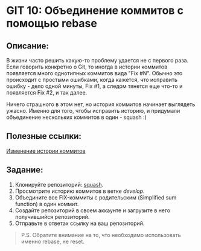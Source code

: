 # GIT 10: Объединение коммитов с помощью rebase

## Описание:

В жизни часто решить какую-то проблему удается не с первого раза. Если говорить конкретно о Git, то иногда в истории коммитов появляется много однотипных коммитов вида "Fix #N". Обычно это происходит с простыми ошибками, когда кажется, что исправить ошибку - дело одной минуты, Fix #1, а следом тянется еще что-то и появляется Fix #2, и так далее.

Ничего страшного в этом нет, но история коммитов начинает выглядеть ужасно. Именно для того, чтобы исправить историю, и придумали объединение нескольких коммитов в один - squash :)

## Полезные ссылки:

[Изменение истории коммитов](https://git-scm.com/docs/git-rebase)

## Задание:

1. Клонируйте репозиторий: [squash](https://gitlab.rebrainme.com/rebrainme-devops/git-squash).
2. Просмотрите историю коммитов в ветке *develop*.
3. Объедините все FIX-коммиты c родительским (Simplified sum function) в один коммит.
4. Создайте репозиторий в своем аккаунте и загрузите в него получившийся репозиторий.
5. Отправьте в ответах ссылку на ваш репозиторий.

> P.S. Обратите внимание на то, что необходимо использовать именно rebase, не reset.
